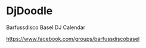 DjDoodle
========

Barfussdisco Basel DJ Calendar

https://www.facebook.com/groups/barfussdiscobasel

